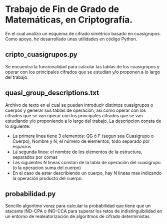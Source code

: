 # Trabajo de Fin de Grado de Matemáticas, en Criptografía.

En el cual analizo un esquema de cifrado simétrico basado en cuasigrupos. Como apoyo, he desarrollado unas utilidades en código Python.

## cripto_cuasigrupos.py

Se encuentra la funcionalidad para calcular las tablas de los cuasigrupos y operar con los principales cifrados que se estudian y/o proponen a lo largo del trabajo.

## quasi_group_descriptions.txt

Archivo de texto en el cual se pueden introducir distintos cuasigrupos o cuerpos y generar sus tablas de operación, asi como operar con los cifrados que se van operar con los principales cifrados que se van estudiando y/o proponiendo a lo largo del trabajo.
La descripcion consta de lo siguiente:
- La primera linea tiene 3 elementos: QG ó F (segun sea Cuasigrupo o Cuerpo), Nombre y N, el número de elementos; todo separado por espacios
- La segunda linea: el nombre de los elementos de la estructura, separados por comas
- Las siguientes N lineas constan de la tabla de operación del cuasigrupo (o la operacion suma del cuerpo)
- En el caso de estar describiendo un cuerpo, hay N lineas mas indicando la operación producto del cuerpo.

## probabilidad.py

Sencillo algoritmo voraz para calcular la probabilidad que tiene que un atacante IND-CPA o IND-CCA para superar los retos de indistinguibilidad en un entorno de realeatorización de algoritmos de cifrado deterministas.

